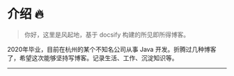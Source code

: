 # 介绍 🔥

>你好，这里是风起地，基于 docsify 构建的所见即所得博客。

2020年毕业，目前在杭州的某个不知名公司从事 Java 开发。折腾过几种博客了，希望这次能够坚持写博客。记录生活、工作、沉淀知识等。

---